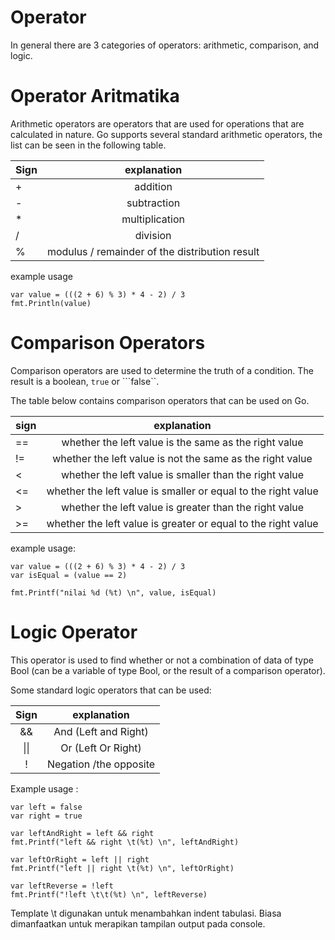 # Operator

In general there are 3 categories of operators: arithmetic, comparison, and logic.

# Operator Aritmatika

Arithmetic operators are operators that are used for operations that are calculated in nature. Go supports several standard arithmetic operators, the list can be seen in the following table.

| Sign |                   explanation                  |
|------|:----------------------------------------------:|
|   +  |                    addition                    |
|   -  |                   subtraction                  |
|   *  |                 multiplication                 |
|   /  |                    division                    |
|   %  | modulus / remainder of the distribution result |

example usage

```
var value = (((2 + 6) % 3) * 4 - 2) / 3
fmt.Println(value)

```

# Comparison Operators

Comparison operators are used to determine the truth of a condition. The result is a boolean, ```true``` or ```false``.

The table below contains comparison operators that can be used on Go.

| sign |                          explanation                          |
|------|:-------------------------------------------------------------:|
|  ==  |     whether the left value is the same as the right value     |
|  !=  |   whether the left value is not the same as the right value   |
|   <  | whether the left value is smaller than the right value        |
|  <=  | whether the left value is smaller or equal to the right value |
|   >  |     whether the left value is greater than the right value    |
|  >=  | whether the left value is greater or equal to the right value |

example usage:


```
var value = (((2 + 6) % 3) * 4 - 2) / 3
var isEqual = (value == 2)

fmt.Printf("nilai %d (%t) \n", value, isEqual)
```



# Logic Operator

This operator is used to find whether or not a combination of data of type Bool (can be a variable of type Bool, or the result of a comparison operator).

Some standard logic operators that can be used:

| Sign |       explanation      |
|:----:|:----------------------:|
|  &&  |  And (Left and Right)  |
| \|\| | Or (Left Or Right)     |
|   !  | Negation /the opposite |

Example usage :

```
var left = false
var right = true

var leftAndRight = left && right
fmt.Printf("left && right \t(%t) \n", leftAndRight)

var leftOrRight = left || right
fmt.Printf("left || right \t(%t) \n", leftOrRight)

var leftReverse = !left
fmt.Printf("!left \t\t(%t) \n", leftReverse)
```
Template \t digunakan untuk menambahkan indent tabulasi. Biasa dimanfaatkan untuk merapikan tampilan output pada console.
